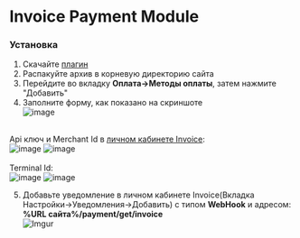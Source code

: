 <h1>Invoice Payment Module</h1>

<h3>Установка</h3>

1. Скачайте [плагин](https://github.com/Invoice-LLC/Invoice.Module.Diafan/archive/master.zip)
2. Распакуйте архив в корневую директорию сайта
3. Перейдите во вкладку **Оплата->Методы оплаты**, затем нажмите "Добавить"
4. Заполните форму, как показано на скриншоте<br>
![image](https://user-images.githubusercontent.com/91345275/199292627-30818844-84a9-4aa2-83c7-d3a8d40615a3.png)

<br>Api ключ и Merchant Id в [личном кабинете Invoice](https://lk.invoice.su/):<br>
![image](https://user-images.githubusercontent.com/91345275/196218699-a8f8c00e-7f28-451e-9750-cfa1f43f15d8.png)
![image](https://user-images.githubusercontent.com/91345275/196218722-9c6bb0ae-6e65-4bc4-89b2-d7cb22866865.png)<br>
<br>Terminal Id:<br>
![image](https://user-images.githubusercontent.com/91345275/196218998-b17ea8f1-3a59-434b-a854-4e8cd3392824.png)
![image](https://user-images.githubusercontent.com/91345275/196219014-45793474-6dfa-41e3-945d-fc669c916aca.png)<br>


5. Добавьте уведомление в личном кабинете Invoice(Вкладка Настройки->Уведомления->Добавить)
   с типом **WebHook** и адресом: **%URL сайта%/payment/get/invoice**<br>
   ![Imgur](https://imgur.com/lMmKhj1.png)